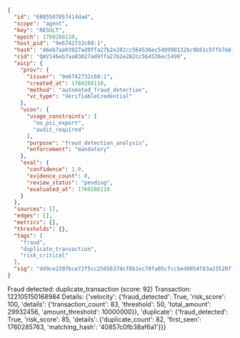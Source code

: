 ```json
{
  "id": "6805507057414dad",
  "scope": "agent",
  "key": "RESULT",
  "epoch": 1760288110,
  "host_pid": "9e6742732c60:1",
  "hash": "46eb7aa03027ad9ffa27b2e282cc564536ec549990132bc9b51c5ffb7eb75879",
  "cid": "QmV146eb7aa03027ad9ffa27b2e282cc564536ec5499",
  "aicp": {
    "prov": {
      "issuer": "9e6742732c60:1",
      "created_at": 1760288110,
      "method": "automated_fraud_detection",
      "vc_type": "VerifiableCredential"
    },
    "ucon": {
      "usage_constraints": [
        "no_pii_export",
        "audit_required"
      ],
      "purpose": "fraud_detection_analysis",
      "enforcement": "mandatory"
    },
    "eval": {
      "confidence": 1.0,
      "evidence_count": 0,
      "review_status": "pending",
      "evaluated_at": 1760288110
    }
  },
  "sources": [],
  "edges": [],
  "metrics": {},
  "thresholds": {},
  "tags": [
    "fraud",
    "duplicate_transaction",
    "risk_critical"
  ],
  "sig": "dd9ce2397bce72f5cc25656374cf8b1ec70fa05cfcc5ed0054f83a23520ff831"
}
```

Fraud detected: duplicate_transaction (score: 92)
Transaction: 122105150168984
Details: {'velocity': {'fraud_detected': True, 'risk_score': 100, 'details': {'transaction_count': 83, 'threshold': 50, 'total_amount': 29932456, 'amount_threshold': 10000000}}, 'duplicate': {'fraud_detected': True, 'risk_score': 85, 'details': {'duplicate_count': 82, 'first_seen': 1760285763, 'matching_hash': '40857c0fb38af6a1'}}}